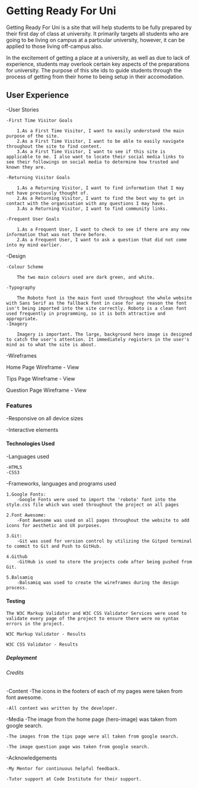 # Getting Ready For Uni

Getting Ready For Uni is a site that will help students to be fully prepared by their first day of class at university.  It primarily targets all students who are going to be living on campus at a particular university, however, it can be applied to those living off-campus also.  

In the excitement of getting a place at a university, as well as due to lack of experience, students may overlook certain key aspects of the preparations for university.  The purpose of this site ids to guide students through the process of getting from their home to being setup in their accomodation.

## User Experience

-User Stories

    -First Time Visitor Goals

        1.As a First Time Visitor, I want to easily understand the main purpose of the site.
        2.As a First Time Visitor, I want to be able to easily navigate throughout the site to find content.
        3.As a First Time Visitor, I want to see if this site is applicable to me. I also want to locate their social media links to see their followings on social media to determine how trusted and known they are.

    -Returning Visitor Goals

        1.As a Returning Visitor, I want to find information that I may not have previously thought of.
        2.As a Returning Visitor, I want to find the best way to get in contact with the organisation with any questions I may have.
        3.As a Returning Visitor, I want to find community links.

    -Frequent User Goals

        1.As a Frequent User, I want to check to see if there are any new information that was not there before.
        2.As a Frequent User, I want to ask a question that did not come into my mind earlier.
    
-Design

    -Colour Scheme

        The two main colours used are dark green, and white.

    -Typography

        The Roboto font is the main font used throughout the whole website with Sans Serif as the fallback font in case for any reason the font isn't being imported into the site correctly. Roboto is a clean font used frequently in programming, so it is both attractive and appropriate.
    -Imagery

        Imagery is important. The large, background hero image is designed to catch the user's attention. It immediately registers in the user's mind as to what the site is about.

-Wireframes

Home Page Wireframe - View

Tips Page Wireframe - View

Question Page Wireframe - View

### Features

-Responsive on all device sizes

-Interactive elements

#### Technologies Used

-Languages used

    -HTML5
    -CSS3

-Frameworks, languages and programs used

    1.Google Fonts:
        -Google Fonts were used to import the 'roboto' font into the style.css file which was used throughout the project on all pages

    2.Font Awesome:
        -Font Awesome was used on all pages throughout the website to add icons for aesthetic and UX purposes.

    3.Git:
        -Git was used for version control by utilizing the Gitpod terminal to commit to Git and Push to GitHub.

    4.Github
        -GitHub is used to store the projects code after being pushed from Git.

    5.Balsamiq
        -Balsamiq was used to create the wireframes during the design process.


#### Testing 

    The W3C Markup Validator and W3C CSS Validator Services were used to validate every page of the project to ensure there were no syntax errors in the project.

    W3C Markup Validator - Results

    W3C CSS Validator - Results

##### Deployment




###### Credits

-Content
    -The icons in the footers of each of my pages were taken from font awesome.

    -All content was written by the developer.

-Media
    -The image from the home page (hero-image) was taken from google search.

    -The images from the tips page were all taken from google search.

    -The image question page was taken from google search.

-Acknowledgements

    -My Mentor for continuous helpful feedback.

    -Tutor support at Code Institute for their support.



